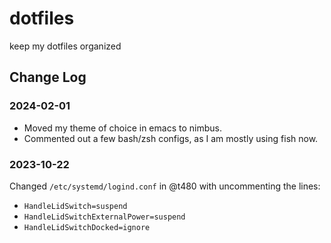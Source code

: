 # dotfiles
keep my dotfiles organized

## Change Log

### 2024-02-01

- Moved my theme of choice in emacs to nimbus. 
- Commented out a few bash/zsh configs, as I am mostly using fish now.

### 2023-10-22

Changed `/etc/systemd/logind.conf` in @t480 with uncommenting the lines:

- `HandleLidSwitch=suspend`
- `HandleLidSwitchExternalPower=suspend`
- `HandleLidSwitchDocked=ignore`
